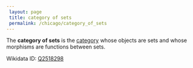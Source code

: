 ```yaml
---
 layout: page
 title: category of sets
 permalink: /chicago/category_of_sets
---
```

The **category of sets** is the [category](https://mathgloss.github.io/MathGloss/category) whose objects are sets and whose morphisms are functions between sets.

Wikidata ID: [Q2518298](https://www.wikidata.org/wiki/Q2518298)